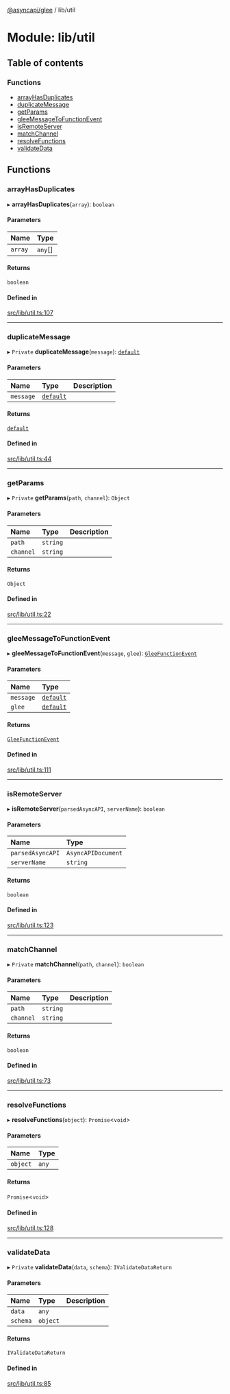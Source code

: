 [@asyncapi/glee](../README.md) / lib/util

# Module: lib/util

## Table of contents

### Functions

- [arrayHasDuplicates](lib_util.md#arrayhasduplicates)
- [duplicateMessage](lib_util.md#duplicatemessage)
- [getParams](lib_util.md#getparams)
- [gleeMessageToFunctionEvent](lib_util.md#gleemessagetofunctionevent)
- [isRemoteServer](lib_util.md#isremoteserver)
- [matchChannel](lib_util.md#matchchannel)
- [resolveFunctions](lib_util.md#resolvefunctions)
- [validateData](lib_util.md#validatedata)

## Functions

### arrayHasDuplicates

▸ **arrayHasDuplicates**(`array`): `boolean`

#### Parameters

| Name | Type |
| :------ | :------ |
| `array` | `any`[] |

#### Returns

`boolean`

#### Defined in

[src/lib/util.ts:107](https://github.com/asyncapi/glee/blob/2557652/src/lib/util.ts#L107)

___

### duplicateMessage

▸ `Private` **duplicateMessage**(`message`): [`default`](../classes/lib_message.default.md)

#### Parameters

| Name | Type | Description |
| :------ | :------ | :------ |
| `message` | [`default`](../classes/lib_message.default.md) |  |

#### Returns

[`default`](../classes/lib_message.default.md)

#### Defined in

[src/lib/util.ts:44](https://github.com/asyncapi/glee/blob/2557652/src/lib/util.ts#L44)

___

### getParams

▸ `Private` **getParams**(`path`, `channel`): `Object`

#### Parameters

| Name | Type | Description |
| :------ | :------ | :------ |
| `path` | `string` |  |
| `channel` | `string` |  |

#### Returns

`Object`

#### Defined in

[src/lib/util.ts:22](https://github.com/asyncapi/glee/blob/2557652/src/lib/util.ts#L22)

___

### gleeMessageToFunctionEvent

▸ **gleeMessageToFunctionEvent**(`message`, `glee`): [`GleeFunctionEvent`](lib.md#gleefunctionevent)

#### Parameters

| Name | Type |
| :------ | :------ |
| `message` | [`default`](../classes/lib_message.default.md) |
| `glee` | [`default`](../classes/lib_glee.default.md) |

#### Returns

[`GleeFunctionEvent`](lib.md#gleefunctionevent)

#### Defined in

[src/lib/util.ts:111](https://github.com/asyncapi/glee/blob/2557652/src/lib/util.ts#L111)

___

### isRemoteServer

▸ **isRemoteServer**(`parsedAsyncAPI`, `serverName`): `boolean`

#### Parameters

| Name | Type |
| :------ | :------ |
| `parsedAsyncAPI` | `AsyncAPIDocument` |
| `serverName` | `string` |

#### Returns

`boolean`

#### Defined in

[src/lib/util.ts:123](https://github.com/asyncapi/glee/blob/2557652/src/lib/util.ts#L123)

___

### matchChannel

▸ `Private` **matchChannel**(`path`, `channel`): `boolean`

#### Parameters

| Name | Type | Description |
| :------ | :------ | :------ |
| `path` | `string` |  |
| `channel` | `string` |  |

#### Returns

`boolean`

#### Defined in

[src/lib/util.ts:73](https://github.com/asyncapi/glee/blob/2557652/src/lib/util.ts#L73)

___

### resolveFunctions

▸ **resolveFunctions**(`object`): `Promise`<`void`\>

#### Parameters

| Name | Type |
| :------ | :------ |
| `object` | `any` |

#### Returns

`Promise`<`void`\>

#### Defined in

[src/lib/util.ts:128](https://github.com/asyncapi/glee/blob/2557652/src/lib/util.ts#L128)

___

### validateData

▸ `Private` **validateData**(`data`, `schema`): `IValidateDataReturn`

#### Parameters

| Name | Type | Description |
| :------ | :------ | :------ |
| `data` | `any` |  |
| `schema` | `object` |  |

#### Returns

`IValidateDataReturn`

#### Defined in

[src/lib/util.ts:85](https://github.com/asyncapi/glee/blob/2557652/src/lib/util.ts#L85)

